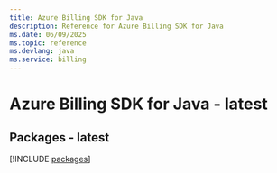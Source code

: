 ```yaml
---
title: Azure Billing SDK for Java
description: Reference for Azure Billing SDK for Java
ms.date: 06/09/2025
ms.topic: reference
ms.devlang: java
ms.service: billing
---
```

# Azure Billing SDK for Java - latest
## Packages - latest
[!INCLUDE [packages](billing-index.md)]